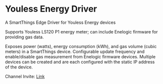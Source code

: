 # Youless Energy Driver
A SmartThings Edge Driver for Youless Energy devices

Supports Youless LS120 P1 energy meter; can include Enelogic firmware for providing gas data.

Exposes power (watts), energy consumption (kWh), and gas volume (cubic meters) in a SmartThings device.  Configurable update frequency and enable/disable gas measurement from Enelogic firmware devices.  Multiple devices can be created and are each configured with the static IP address of the device.

Channel Invite:  [Link](https://bestow-regional.api.smartthings.com/invite/Q1jP7BqnNNlL)


